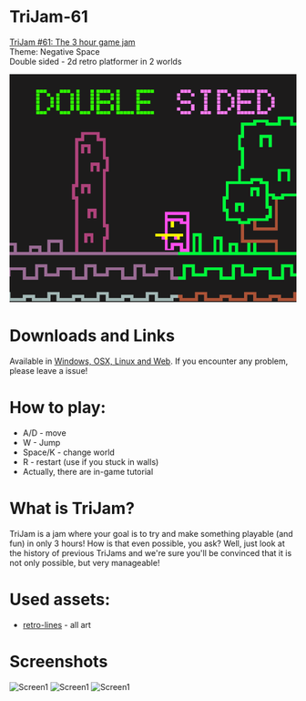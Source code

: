 # TriJam-61
[TriJam #61: The 3 hour game jam](https://itch.io/jam/trijam-61)  
Theme: Negative Space  
Double sided - 2d retro platformer in 2 worlds  

![Cover](Screenshots/Cover.png)

# Downloads and Links
Available in [Windows, OSX, Linux and Web](https://teamon.itch.io/double-sided). If you encounter any problem, please leave a issue! 

# How to play:
 * A/D - move 
 * W - Jump
 * Space/K - change world
 * R - restart (use if you stuck in walls)
 * Actually, there are in-game tutorial

# What is TriJam?
TriJam is a jam where your goal is to try and make something playable (and fun) in only 3 hours! How is that even possible, you ask? Well, just look at the history of previous TriJams and we're sure you'll be convinced that it is not only possible, but very manageable!

# Used assets:
 * [retro-lines](https://v3x3d.itch.io/retro-lines) - all art

# Screenshots
![Screen1](Screenshots/1.jpg)
![Screen1](Screenshots/2.jpg)
![Screen1](Screenshots/3.jpg)
